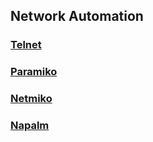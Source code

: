 ## Network Automation

### [Telnet](telnet)
### [Paramiko](paramiko)
### [Netmiko](netmiko)
### [Napalm](napalm)
